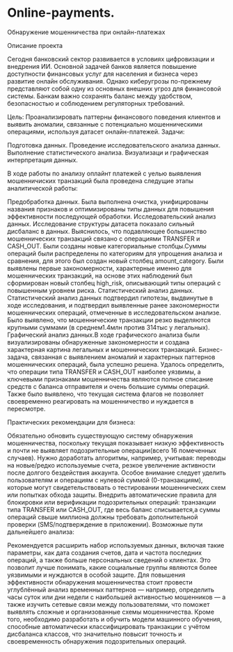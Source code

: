 # Online-payments.
Обнаружение мошенничества при онлайн-платежах

Описание проекта

Сегодня банковский сектор развивается в условиях цифровизации и внедрения ИИ. Основной задачей банков является повышение доступности финансовых услуг для населения и бизнеса через развитие онлайн обслуживания. Однако киберугрозы по-прежнему представляют собой одну из основных внешних угроз для финансовой системы. Банкам важно сохранять баланс между удобством, безопасностью и соблюдением регуляторных требований.

Цель:
Проанализировать паттерны финансового поведения клиентов и выявить аномалии, связанные с потенциально мошенническими операциями, используя датасет онлайн-платежей.
Задачи:

Подготовка данных.
Проведение исследовательского анализа данных.
Выполнение статистического анализа.
Визуализаци и графическая интерпретация данных.

В ходе работы по анализу оплайнт платежей с уелью выявления мошенничиских транзакций была проведена следущие этапы аналитической работы:

Предобработка данных. Была выполнена очистка, унифицированы названия признаков и оптимизированы типы данных для повышения эффективности последующей обработки.
Исследовательский анализ данных. Исследование структуры датасета показало сильный дисбаланс в данных. Выяснилось, что подавляющее большинство мошеннических транзакций связано с операциями TRANSFER и CASH_OUT. Были созданы новые категориальные столбцы.Суммы операций были распределены по категориям для упрощения анализа и сравнения, для этого был создан новый столбец amount_category. Были выявлены первые закономерности, характерные именно для мошеннических транзакций, на основе этих наблюдений был сформирован новый столбец high_risk, описывающий типы операций с повышенным уровнем риска.
Статистический анализ данных. Статистический анализ данных подтвердил гипотезы, выдвинутые в ходе исследования, и подтвердил выявленные ранее закономерности мошеннических операций, отмеченные в исследовательском анализе. Было выявлено, что мошеннические транзакции резко выделяются крупными суммами (в среднем1.4млн против 314тыс у легальных).
Графический анализ данных.В ходе графического анализа были визуализированы обнаруженные закономерности и создана характерная картина легальных и мошеннических транзакций.
Бизнес-задача, связанная с выявлением аномалий и характерных паттернов мошеннических операций, была успешно решена. Удалось определить, что операции типа TRANSFER и CASH_OUT наиболее уязвимы, а ключевыми признаками мошенничества являются полное списание средств с баланса отправителя и очень большие суммы операций. Также было выявлено, что текущая система флагов не позволяет своевременно реагировать на мошенничество и нуждается в пересмотре.

Практических рекомендации для бизнеса:

Обязательно обновить существующую систему обнаружения мошенничества, поскольку текущая показывает низкую эффективность и почти не выявляет подозрительные операции(всего 16 помеченных случаев). Нужно доработать алгоритмы, например, учитывая: переводы на новые/редко используемые счета, резкое увеличение активности после долгого бездействия аккаунта. Особое внимание следует уделить пользователям и операциям с нулевой суммой (0-транзакциям), которые могут свидетельствовать о тестировании мошеннических схем или попытках обхода защиты.
Внедрить автоматические правила для блокировки или верификации подозрительных операций: транзакции типа TRANSFER или CASH_OUT, где весь баланс списывается,а суммы операций свыше миллиона должны требовать дополнительной проверки (SMS/подтверждение в приложении).
Возможные пути дальнейшего анализа:

Рекомендуется расширить набор используемых данных, включая такие параметры, как дата создания счетов, дата и частота последних операций, а также больше персональных сведений о клиентах. Это позволит лучше понимать, какие социальные группы являются более уязвимыми и нуждаются в особой защите. Для повышения эффективности обнаружения мошенничества стоит провести углублённый анализ временных паттернов — например, определить часы суток или дни недели с наибольшей активностью мошенников — а также изучить сетевые связи между пользователями, что поможет выявлять сложные и организованные схемы мошенничества.
Кроме того, необходимо разработать и обучить модели машинного обучения, способные автоматически классифицировать транзакции с учётом дисбаланса классов, что значительно повысит точность и своевременность обнаружения подозрительных операций.

